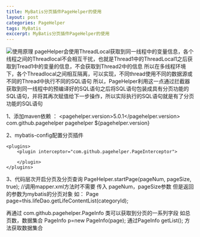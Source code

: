 ```yaml
---
title: MyBatis分页插件PageHelper的使用
layout: post
categories: PageHelper
tags: MyBatis 
exccerpt: MyBatis分页插件PageHelper的使用
---
```

![使用原理]({{site.baseurl}}/assets/res/clipboard.png)
pageHelper会使用ThreadLocal获取到同一线程中的变量信息，各个线程之间的Threadlocal不会相互干扰，也就是Thread1中的ThreadLocal1之后获取到Tread1中的变量的信息，不会获取到Thread2中的信息
所以在多线程环境下，各个Threadlocal之间相互隔离，可以实现，不同thread使用不同的数据源或不同的Thread中执行不同的SQL语句
所以，PageHelper利用这一点通过拦截器获取到同一线程中的预编译好的SQL语句之后将SQL语句包装成具有分页功能的SQL语句，并将其再次赋值给下一步操作，所以实际执行的SQL语句就是有了分页功能的SQL语句 

1、添加maven依赖 ： 
<properties>
	<pagehelper.version>5.0.1</pagehelper.version>
</properties>
<dependency>
         <groupId>com.github.pagehelper</groupId>
         <artifactId>pagehelper</artifactId>
         <version>${pagehelper.version}</version>
</dependency>

2、mybatis-config配置分页插件
<!-- 配置分页插件 -->
    <plugins>
        <plugin interceptor="com.github.pagehelper.PageInterceptor">
 <!-- 设置数据库类型 Oracle,Mysql,MariaDB,SQLite,Hsqldb,PostgreSQL六种数据库-->        
        </plugin>
    </plugins>

3、代码层次开启分页及分页查询
PageHelper.startPage(pageNum, pageSize, true);
//调用mapper.xml方法时不需要 传入 pageNum，pageSize参数
但是返回的参数为mybatis的分页对象 如：
Page<LifeContentVo> page=this.lifeDao.getLifeContentList(categoryId);

再通过 com.github.pagehelper.PageInfo 类可以获取到分页的一系列字段 如总页数，数据集合
PageInfo<LifeContentVo> p=new PageInfo<LifeContentVo>(page);
通过PageInfo  getList(); 方法获取数据集合
